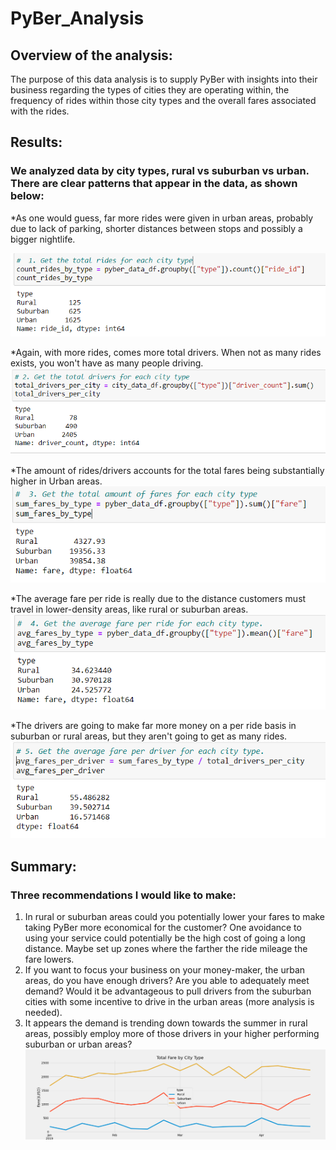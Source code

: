 # PyBer_Analysis #
## Overview of the analysis: ##
The purpose of this data analysis is to supply PyBer with insights into their business regarding the types of cities they are operating within, the frequency of rides within those city types and the overall fares associated with the rides. 

## Results: ##
### We analyzed data by city types, rural vs suburban vs urban. There are clear patterns that appear in the data, as shown below: ###

*As one would guess, far more rides were given in urban areas, probably due to lack of parking, shorter distances between stops and possibly a bigger nightlife.

![Total Rides.png](https://github.com/laurenneidhardt/PyBer_Analysis/blob/main/Total%20Rides.PNG)

*Again, with more rides, comes more total drivers. When not as many rides exists, you won't have as many people driving.
![Total Drivers.png](https://github.com/laurenneidhardt/PyBer_Analysis/blob/main/Total%20Drivers.PNG)

*The amount of rides/drivers accounts for the total fares being substantially higher in Urban areas.
![Total Fares.png](https://github.com/laurenneidhardt/PyBer_Analysis/blob/main/Total%20Fares.PNG)

*The average fare per ride is really due to the distance customers must travel in lower-density areas, like rural or suburban areas.
![Avg_Fare_Per_Ride.png](https://github.com/laurenneidhardt/PyBer_Analysis/blob/main/Avg_Fare_Per_Ride.PNG)

*The drivers are going to make far more money on a per ride basis in suburban or rural areas, but they aren't going to get as many rides. 
![Avg_Fare_Per_Driver.png](https://github.com/laurenneidhardt/PyBer_Analysis/blob/main/Avg_Fare_Per_Driver.PNG)


## Summary: ##

### Three recommendations I would like to make: ###
1. In rural or suburban areas could you potentially lower your fares to make taking PyBer more economical for the customer? One avoidance to using your service could potentially be the high cost of going a long distance. Maybe set up zones where the farther the ride mileage the fare lowers.
2. If you want to focus your business on your money-maker, the urban areas, do you have enough drivers? Are you able to adequately meet demand? Would it be advantageous to pull drivers from the suburban cities with some incentive to drive in the urban areas (more analysis is needed).
3. It appears the demand is trending down towards the summer in rural areas, possibly employ more of those drivers in your higher performing suburban or urban areas? 
![pyber_fare_summary.png](https://github.com/laurenneidhardt/PyBer_Analysis/blob/main/analysis/pyber_fare_summary.png)
